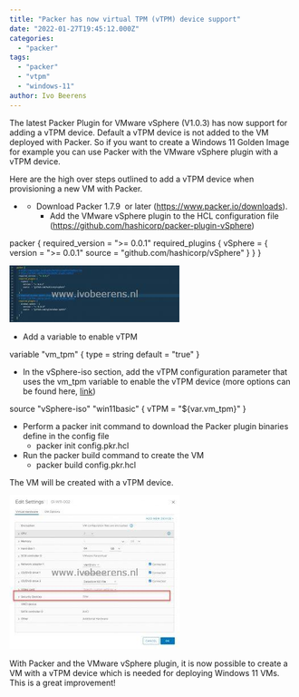 ```yaml
---
title: "Packer has now virtual TPM (vTPM) device support"
date: "2022-01-27T19:45:12.000Z"
categories: 
  - "packer"
tags: 
  - "packer"
  - "vtpm"
  - "windows-11"
author: Ivo Beerens
---
```


The latest Packer Plugin for VMware vSphere (V1.0.3) has now support for adding a vTPM device. Default a vTPM device is not added to the VM deployed with Packer. So if you want to create a Windows 11 Golden Image for example you can use Packer with the VMware vSphere plugin with a vTPM device.

Here are the high over steps outlined to add a vTPM device when provisioning a new VM with Packer.

- - Download Packer 1.7.9  or later (https://www.packer.io/downloads).
    - Add the VMware vSphere plugin to the HCL configuration file (https://github.com/hashicorp/packer-plugin-vSphere)

packer {
  required\_version \= "\>= 0.0.1"
  required\_plugins {
    vSphere \= {
      version \= "\>= 0.0.1"
      source  \= "github.com/hashicorp/vSphere"
    }
  }
}

[![](images/1-300x100.jpg)](images/1.jpg)

- Add a variable to enable vTPM

variable "vm\_tpm" {
  type = string
  default = "true"
}

- In the vSphere-iso section, add the vTPM configuration parameter that uses the vm\_tpm variable to enable the vTPM device (more options can be found here, [link](https://www.packer.io/plugins/builders/vSphere/vSphere-iso))

source "vSphere-iso" "win11basic" {
  vTPM = "${var.vm\_tpm}"
}

- Perform a packer init command to download the Packer plugin binaries define in the config file
    - packer init config.pkr.hcl
- Run the packer build command to create the VM
    - packer build config.pkr.hcl

The VM will be created with a vTPM device.

[![](images/2-300x271.jpg)](images/2.jpg)

With Packer and the VMware vSphere plugin, it is now possible to create a VM with a vTPM device which is needed for deploying Windows 11 VMs. This is a great improvement!



